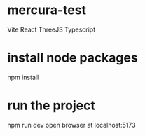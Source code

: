 # mercura-test
 Vite React ThreeJS Typescript

# install node packages
npm install

# run the project
npm run dev
open browser at localhost:5173